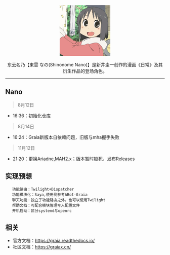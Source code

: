 <div align="center">
   <img width="160" src="Nano.jpg" alt="logo">
   <br/>
   <p>
   东云名乃【東雲 なの(Shinonome Nano)】是新井圭一创作的漫画《日常》及其衍生作品的登场角色。
   </p>
</div>

---

## Nano
> 8月12日
- 16:36：初始化仓库

> 8月14日
- 16:24：Graia新版本自依赖问题，旧版与mha握手失败

> 11月12日
- 21:20：更换Ariadne,MAH2.x；版本暂时锁死，发布Releases

## 实现预想
```
   功能路由：Twilight+Dispatcher
   功能模块化：Saya,使用例参考ABot-Graia
   聊天功能：独立于功能路由之外，也可以使用Twilight
   帮助文档：可配合模块管理写入配置文件
   开机启动：区分systemd与openrc
```

## 相关
- 官方文档：https://graia.readthedocs.io/
- 社区文档：https://graiax.cn/
